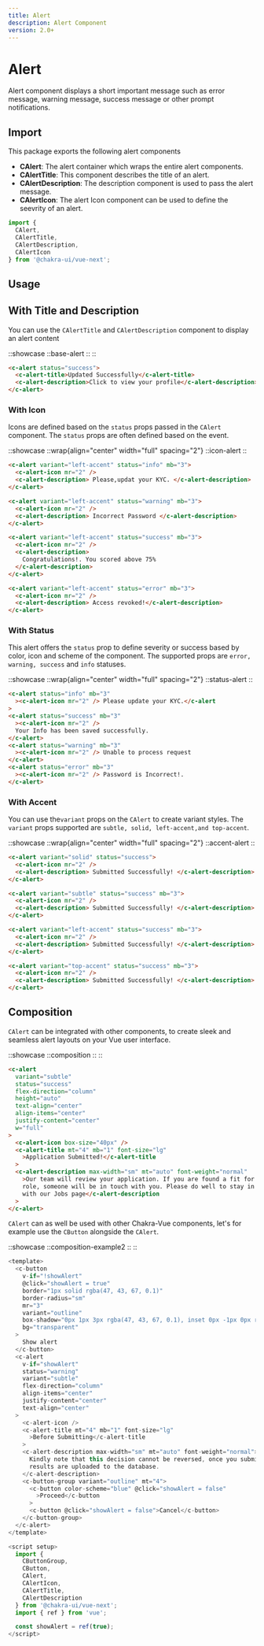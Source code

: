 ```yaml
---
title: Alert
description: Alert Component
version: 2.0+
---
```


# Alert

Alert component displays a short important message such as error message, warning message, success message or other prompt notifications.

## Import

This package exports the following alert components

- **CAlert**: The alert container which wraps the entire alert components.
- **CAlertTitle**: This component describes the title of an alert.
- **CAlertDescription**: The description component is used to pass the alert message.
- **CAlertIcon**: The alert Icon component can be used to define the seevrity of an alert.

```js
import {
  CAlert,
  CAlertTitle,
  CAlertDescription,
  CAlertIcon
} from '@chakra-ui/vue-next';
```

## Usage

## With Title and Description

You can use the `CAlertTitle` and `CAlertDescription` component to display an alert content

::showcase
::base-alert
::
::

```html
<c-alert status="success">
  <c-alert-title>Updated Successfully</c-alert-title>
  <c-alert-description>Click to view your profile</c-alert-description>
</c-alert>
```

### With Icon

Icons are defined based on the `status` props passed in the `CAlert` component. The `status` props are often defined based on the event.

::showcase
::wrap{align="center" width="full" spacing="2"}
::icon-alert
::

```html
<c-alert variant="left-accent" status="info" mb="3">
  <c-alert-icon mr="2" />
  <c-alert-description> Please,updat your KYC. </c-alert-description>
</c-alert>

<c-alert variant="left-accent" status="warning" mb="3">
  <c-alert-icon mr="2" />
  <c-alert-description> Incorrect Password </c-alert-description>
</c-alert>

<c-alert variant="left-accent" status="success" mb="3">
  <c-alert-icon mr="2" />
  <c-alert-description>
    Congratulations!. You scored above 75%
  </c-alert-description>
</c-alert>

<c-alert variant="left-accent" status="error" mb="3">
  <c-alert-icon mr="2" />
  <c-alert-description> Access revoked!</c-alert-description>
</c-alert>
```

### With Status

This alert offers the `status` prop to define severity or success based by color, icon and scheme of the component. The supported props are `error, warning, success` and `info` statuses.

::showcase
::wrap{align="center" width="full" spacing="2"}
::status-alert
::

```html
<c-alert status="info" mb="3"
  ><c-alert-icon mr="2" /> Please update your KYC.</c-alert
>
<c-alert status="success" mb="3"
  ><c-alert-icon mr="2" />
  Your Info has been saved successfully.
</c-alert>
<c-alert status="warning" mb="3"
  ><c-alert-icon mr="2" /> Unable to process request
</c-alert>
<c-alert status="error" mb="3"
  ><c-alert-icon mr="2" /> Password is Incorrect!.
</c-alert>
```

### With Accent

You can use the`variant` props on the `CAlert` to create variant styles. The `variant` props supported are `subtle, solid, left-accent,and top-accent`.

::showcase
::wrap{align="center" width="full" spacing="2"}
::accent-alert
::

```html
<c-alert variant="solid" status="success">
  <c-alert-icon mr="2" />
  <c-alert-description> Submitted Successfully! </c-alert-description>
</c-alert>

<c-alert variant="subtle" status="success" mb="3">
  <c-alert-icon mr="2" />
  <c-alert-description> Submitted Successfully! </c-alert-description>
</c-alert>

<c-alert variant="left-accent" status="success" mb="3">
  <c-alert-icon mr="2" />
  <c-alert-description> Submitted Successfully! </c-alert-description>
</c-alert>

<c-alert variant="top-accent" status="success" mb="3">
  <c-alert-icon mr="2" />
  <c-alert-description> Submitted Successfully! </c-alert-description>
</c-alert>
```

## Composition

`CAlert` can be integrated with other components, to create sleek and seamless alert layouts on your Vue user interface.

::showcase
::composition
::
::

```html
<c-alert
  variant="subtle"
  status="success"
  flex-direction="column"
  height="auto"
  text-align="center"
  align-items="center"
  justify-content="center"
  w="full"
>
  <c-alert-icon box-size="40px" />
  <c-alert-title mt="4" mb="1" font-size="lg"
    >Application Submitted!</c-alert-title
  >
  <c-alert-description max-width="sm" mt="auto" font-weight="normal"
    >Our team will review your application. If you are found a fit for this
    role, someone will be in touch with you. Please do well to stay in touch
    with our Jobs page</c-alert-description
  >
</c-alert>
```

`CAlert` can as well be used with other Chakra-Vue components, let's for example use the `CButton` alongside the `CAlert`.

::showcase
::composition-example2
::
::

```javascript
<template>
  <c-button
    v-if="!showAlert"
    @click="showAlert = true"
    border="1px solid rgba(47, 43, 67, 0.1)"
    border-radius="sm"
    mr="3"
    variant="outline"
    box-shadow="0px 1px 3px rgba(47, 43, 67, 0.1), inset 0px -1px 0px rgba(47, 43, 67, 0.1)"
    bg="transparent"
  >
    Show alert
  </c-button>
  <c-alert
    v-if="showAlert"
    status="warning"
    variant="subtle"
    flex-direction="column"
    align-items="center"
    justify-content="center"
    text-align="center"
  >
    <c-alert-icon />
    <c-alert-title mt="4" mb="1" font-size="lg"
      >Before Submitting</c-alert-title
    >
    <c-alert-description max-width="sm" mt="auto" font-weight="normal">
      Kindly note that this decision cannot be reversed, once you submit, your
      results are uploaded to the database.
    </c-alert-description>
    <c-button-group variant="outline" mt="4">
      <c-button color-scheme="blue" @click="showAlert = false"
        >Proceed</c-button
      >
      <c-button @click="showAlert = false">Cancel</c-button>
    </c-button-group>
  </c-alert>
</template>

<script setup>
  import {
    CButtonGroup,
    CButton,
    CAlert,
    CAlertIcon,
    CAlertTitle,
    CAlertDescription
  } from '@chakra-ui/vue-next';
  import { ref } from 'vue';

  const showAlert = ref(true);
</script>
```
